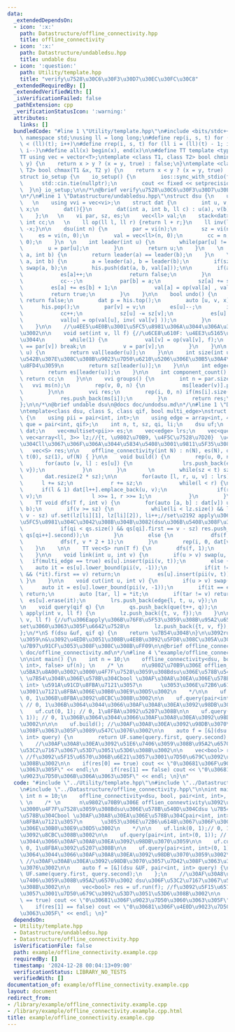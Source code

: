 ```yaml
---
data:
  _extendedDependsOn:
  - icon: ':x:'
    path: Datastructure/offline_connectivity.hpp
    title: offline_connectivity
  - icon: ':x:'
    path: Datastructure/undabledsu.hpp
    title: undable dsu
  - icon: ':question:'
    path: Utility/template.hpp
    title: "verify\u7528\u30C6\u30F3\u30D7\u30EC\u30FC\u30C8"
  _extendedRequiredBy: []
  _extendedVerifiedWith: []
  _isVerificationFailed: false
  _pathExtension: cpp
  _verificationStatusIcon: ':warning:'
  attributes:
    links: []
  bundledCode: "#line 1 \"Utility/template.hpp\"\n#include <bits/stdc++.h>\nusing\
    \ namespace std;\nusing ll = long long;\n#define rep(i, s, t) for (ll i = s; i\
    \ < (ll)(t); i++)\n#define rrep(i, s, t) for (ll i = (ll)(t) - 1; i >= (ll)(s);\
    \ i--)\n#define all(x) begin(x), end(x)\n\n#define TT template <typename T>\n\
    TT using vec = vector<T>;\ntemplate <class T1, class T2> bool chmin(T1 &x, T2\
    \ y) {\n    return x > y ? (x = y, true) : false;\n}\ntemplate <class T1, class\
    \ T2> bool chmax(T1 &x, T2 y) {\n    return x < y ? (x = y, true) : false;\n}\n\
    struct io_setup {\n    io_setup() {\n        ios::sync_with_stdio(false);\n  \
    \      std::cin.tie(nullptr);\n        cout << fixed << setprecision(15);\n  \
    \  }\n} io_setup;\n\n/*\n@brief verify\u7528\u30C6\u30F3\u30D7\u30EC\u30FC\u30C8\
    \n*/\n#line 1 \"Datastructure/undabledsu.hpp\"\nstruct dsu {\n    using vi = vector<int>;\
    \   \n    using vvi = vec<vi>;\n    struct dat {\n        int u, v;\n        ll\
    \ x;\n        dat(){}\n        dat(int a, int b, ll c) : u(a), v(b), x(c) {}\n\
    \    };\n   \n    vi par, sz, es;\n    vec<ll> val;\n    stack<dat> his;\n   \
    \ int cc;\n   \n    ll op(ll l, ll r) {return l + r;}\n    ll inv(ll x) {return\
    \ -x;}\n\n    dsu(int n) {\n        par = vi(n);\n        sz = vi(n, 1);\n   \
    \     es = vi(n, 0);\n        val = vec<ll>(n, 0);\n        cc = n;\n        iota(all(par),\
    \ 0);\n    }\n  \n    int leader(int u) {\n        while(par[u] != u) {\n    \
    \        u = par[u];\n        }\n        return u;\n    }\n    \n    bool same(int\
    \ a, int b) {\n        return leader(a) == leader(b);\n    }\n    \n    bool merge(int\
    \ a, int b) {\n        a = leader(a), b = leader(b);\n        if(sz[a] < sz[b])\
    \ swap(a, b);\n        his.push(dat(a, b, val[a]));\n\n        if(a == b) {\n\
    \            es[a]++;\n            return false;\n        }\n        else {\n\
    \            cc--;\n            par[b] = a;\n            sz[a] += sz[b];\n   \
    \         es[a] += es[b] + 1;\n            val[a] = op(val[a] , val[b]);\n   \
    \         return true;\n        }\n    }\n\n    bool undo() {\n        if(his.empty())\
    \ return false;\n        dat p = his.top();\n        auto [u, v, x] = p; \n  \
    \      his.pop();\n        par[v] = v;\n        es[u]--;\n        if(u != v) {\n\
    \            cc++;\n            sz[u] -= sz[v];\n            es[u] -= es[v];\n\
    \            val[u] = op(val[u], inv( val[v] ));\n        }\n        return true;\n\
    \    }\n\n    //\u4EE5\u4E0B\u3001\u5FC5\u8981\u306A\u3044\u306A\u3089\u7701\u304F\
    \u3002\n\n    void set(int v, ll f) {//\u6CE8\u610F: \u4EE3\u5165\u3067\u306F\u7121\
    \u3044\n        while(1) {\n            val[v] = op(val[v], f);\n            if(v\
    \ == par[v]) break;\n            v = par[v];\n        }\n    }\n\n    ll get(int\
    \ u) {\n        return val[leader(u)];\n    }\n\n    int size(int u) {//u\u304C\
    \u542B\u307E\u308C\u308B\u9023\u7D50\u6210\u5206\u306E\u30B5\u30A4\u30BA\u3092\
    \u8FD4\u3059\n        return sz[leader(u)];\n    }\n\n    int edgecnt(int u) {\n\
    \        return es[leader(u)];\n    }\n\n    int component_count() {\n       \
    \ return cc;\n    }\n\n    vvi groups() {\n        int n = par.size();\n     \
    \   vvi ms(n);\n        rep(v, 0, n) {\n            ms[leader(v)].push_back(v);\n\
    \        }\n\n        vvi res;\n        rep(i, 0, n) if(ms[i].size() > 0) {\n\
    \            res.push_back(ms[i]);\n        }\n        return res;\n    }\n\n\
    };\n\n/*\n@brief undable dsu\n@docs doc/undodsu.md\n*/\n#line 1 \"Datastructure/offline_connectivity.hpp\"\
    \ntemplate<class dsu, class S, class qif, bool multi_edge>\nstruct offline_connectivity\
    \ {\n    using pii = pair<int, int>;\n    using edge = array<int, 4>;\n    using\
    \ que = pair<int, qif>;\n    int n, t, sz, qi, li;\n    dsu uf;\n    vec<vec<pii>>\
    \ dat;\n    vec<multiset<pii>> es;\n    vec<edge> lrs;\n    vec<que> qs;\n   \
    \ vec<array<ll, 3>> lz;//{t, \u9802\u70B9, \u4F5C\u7528\u7D20}  \u4F5C\u7528\u7D20\
    \u304Cll\u3067\u306F\u306A\u3044\u5834\u5408\u3001\u9811\u5F35\u308B\u3002\n \
    \   vec<S> res;\n\n    offline_connectivity(int N) : n(N), es(N), qi(0), li(0),\
    \ t(0), sz(1), uf(N) { }\n\n    void build() {\n        rep(u, 0, n) {\n     \
    \       for(auto [v, l] : es[u]) {\n                lrs.push_back(edge{l, t, int(u),\
    \ v});\n            }\n        }\n       \n        while(sz < t) sz <<= 1;\n \
    \       dat.resize(2 * sz);\n\n        for(auto [l, r, u, v] : lrs) {\n      \
    \      l += sz;\n            r += sz;\n            while(l < r) {\n          \
    \      if(l & 1) dat[l++].emplace_back(u, v);\n                if(r & 1) dat[--r].emplace_back(u,\
    \ v);\n                l >>= 1, r >>= 1;\n            }\n        }\n    }\n\n\
    \    TT void dfs(T f, int v) {\n        for(auto [a, b] : dat[v]) uf.merge(a,\
    \ b);\n        if(v >= sz) {\n            while(li < lz.size() && lz[li][0] ==\
    \ v - sz) uf.set(lz[li][1], lz[li][2]), li++;//set\u2192 apply\u306B\u3059\u308B\
    \u5FC5\u8981\u304C\u3042\u308B\u304B\u3082(dsu\u306B\u5408\u308F\u305B\u308B)\n\
    \            if(qi < qs.size() && qs[qi].first == v - sz) res.push_back(f(uf,\
    \ qs[qi++].second));\n        }\n        else {\n            dfs(f, v * 2);\n\
    \            dfs(f, v * 2 + 1);\n        }\n        rep(i, 0, dat[v].size()) uf.undo();\n\
    \    }\n    \n\n    TT vec<S> run(T f) {\n        dfs(f, 1);\n        return res;\n\
    \    }\n\n    void link(int u, int v) {\n        if(u > v) swap(u, v);\n     \
    \   if(multi_edge == true) es[u].insert(pii(v, t));\n        else {\n        \
    \    auto it = es[u].lower_bound(pii(v, -1));\n            if(it != es[u].end()\
    \ && (*it).first == v) return;\n            es[u].insert(pii(v, t));\n       \
    \ }\n    }\n\n    void cut(int u, int v) {\n        if(u > v) swap(u, v);\n  \
    \      auto it = es[u].lower_bound(pii(v, -1));\n        if(it == es[u].end())\
    \ return;\n        auto [tar, l] = *it;\n        if(tar != v) return;\n      \
    \  es[u].erase(it);\n        lrs.push_back(edge{l, t, u, v});\n        \n    }\n\
    \n    void query(qif q) {\n        qs.push_back(que(t++, q));\n    }\n\n    void\
    \ apply(int v, ll f) {\n        lz.push_back({t, v, f});\n    }\n\n    void set(int\
    \ v, ll f) {//uf\u306Eapply\u306B\u76F8\u5F53\u3059\u308B\u95A2\u6570\u540D\u304C\
    set\u3060\u3063\u305F\u6642\u7528\n        lz.push_back({t, v, f});\n    }\n\n\
    };\n/*\nS f(dsu &uf, qif q) {\n    return \u7B54\u3048\n}\n\u3092run\u306B\u6E21\
    \u3059\n&\u3092\u4ED8\u3051\u308B\u4E8B\u3092\u5FD8\u308C\u305A\u306B\uFF08\u8A08\
    \u7B97\u91CF\u3053\u308F\u308C\u308B\uFF09\n\n@brief offline_connectivity\n@docs\
    \ doc/offline_connectivity.md\n*/\n#line 4 \"example/offline_connectivity.example.cpp\"\
    \n\nint main() {\n    int n = 10;\n    offline_connectivity<dsu, bool, pair<int,\
    \ int>, false> uf(n); \n    /* \n      n\u9802\u70B9\u306E offlien_connevtivity\u3092\
    \u5BA3\u8A00\u3002\u3000\u4F7F\u7528\u3059\u308Bdsu\u306E\u578B\u540D\u304Cdsu\
    \ \u7B54\u3048\u306E\u578B\u304Cbool \u30AF\u30A8\u30EA\u306E\u578B\u304Cpair<int,\
    \ int> \u591A\u91CD\u8FBA\u7121\u3057\n      \u3053\u306E\u72B6\u614B\u3067\u306F\
    \u3001\u7121\u8FBA\u306E\u30B0\u30E9\u30D5\u3002\n    */\n\n    uf.link(0, 1);//\
    \ 0, 1\u306B\u8FBA\u3092\u8CBC\u308B\u3002\n\n    uf.query(pair<int, int>(0, 1));\
    \ // 0, 1\u306B\u3064\u3044\u3066\u30AF\u30A8\u30EA\u3092\u98DB\u3070\u3059\n\n\
    \    uf.cut(0, 1); // 0, 1\u8FBA\u3092\u5207\u308B\n\n    uf.query(pair<int, int>(0,\
    \ 1)); // 0, 1\u306B\u3064\u3044\u3066\u30AF\u30A8\u30EA\u3092\u98DB\u3070\u3059\
    \u3002\n\n\n    uf.build(); //\u30AF\u30A8\u30EA\u3092\u98DB\u3070\u3057\u7D42\
    \u308F\u3063\u305F\u3089\u547C\u3076\u3002\n\n    auto f = [&](dsu &UF, pair<int,\
    \ int> query) {\n        return UF.same(query.first, query.second);\n    };\n\
    \    //\u30AF\u30A8\u30EA\u3092\u51E6\u7406\u3059\u308B\u95A2\u6570\u3002 dsu\u306F\
    \u53C2\u7167\u3067\u53D7\u3051\u53D6\u308B\u3002\n\n    vec<bool> res = uf.run(f);\
    \ //f\u3092\u5F15\u6570\u306B\u6E21\u3057\u3001\u7D50\u679C\u3092\u53D7\u3051\u53D6\
    \u308B\u3002\n\n    if(res[0] == true) cout << \"0\u30681\u306F\u9023\u7D50\u3060\
    \u3063\u305F\" << endl;\n    if(res[1] == false) cout << \"0\u30681\u306F\u4E0D\
    \u9023\u7D50\u306B\u306A\u3063\u305F\" << endl; \n}\n"
  code: "#include \"../Utility/template.hpp\"\n#include \"../Datastructure/undabledsu.hpp\"\
    \n#include \"../Datastructure/offline_connectivity.hpp\"\n\nint main() {\n   \
    \ int n = 10;\n    offline_connectivity<dsu, bool, pair<int, int>, false> uf(n);\
    \ \n    /* \n      n\u9802\u70B9\u306E offlien_connevtivity\u3092\u5BA3\u8A00\u3002\
    \u3000\u4F7F\u7528\u3059\u308Bdsu\u306E\u578B\u540D\u304Cdsu \u7B54\u3048\u306E\
    \u578B\u304Cbool \u30AF\u30A8\u30EA\u306E\u578B\u304Cpair<int, int> \u591A\u91CD\
    \u8FBA\u7121\u3057\n      \u3053\u306E\u72B6\u614B\u3067\u306F\u3001\u7121\u8FBA\
    \u306E\u30B0\u30E9\u30D5\u3002\n    */\n\n    uf.link(0, 1);// 0, 1\u306B\u8FBA\
    \u3092\u8CBC\u308B\u3002\n\n    uf.query(pair<int, int>(0, 1)); // 0, 1\u306B\u3064\
    \u3044\u3066\u30AF\u30A8\u30EA\u3092\u98DB\u3070\u3059\n\n    uf.cut(0, 1); //\
    \ 0, 1\u8FBA\u3092\u5207\u308B\n\n    uf.query(pair<int, int>(0, 1)); // 0, 1\u306B\
    \u3064\u3044\u3066\u30AF\u30A8\u30EA\u3092\u98DB\u3070\u3059\u3002\n\n\n    uf.build();\
    \ //\u30AF\u30A8\u30EA\u3092\u98DB\u3070\u3057\u7D42\u308F\u3063\u305F\u3089\u547C\
    \u3076\u3002\n\n    auto f = [&](dsu &UF, pair<int, int> query) {\n        return\
    \ UF.same(query.first, query.second);\n    };\n    //\u30AF\u30A8\u30EA\u3092\u51E6\
    \u7406\u3059\u308B\u95A2\u6570\u3002 dsu\u306F\u53C2\u7167\u3067\u53D7\u3051\u53D6\
    \u308B\u3002\n\n    vec<bool> res = uf.run(f); //f\u3092\u5F15\u6570\u306B\u6E21\
    \u3057\u3001\u7D50\u679C\u3092\u53D7\u3051\u53D6\u308B\u3002\n\n    if(res[0]\
    \ == true) cout << \"0\u30681\u306F\u9023\u7D50\u3060\u3063\u305F\" << endl;\n\
    \    if(res[1] == false) cout << \"0\u30681\u306F\u4E0D\u9023\u7D50\u306B\u306A\
    \u3063\u305F\" << endl; \n}"
  dependsOn:
  - Utility/template.hpp
  - Datastructure/undabledsu.hpp
  - Datastructure/offline_connectivity.hpp
  isVerificationFile: false
  path: example/offline_connectivity.example.cpp
  requiredBy: []
  timestamp: '2024-12-28 00:04:13+09:00'
  verificationStatus: LIBRARY_NO_TESTS
  verifiedWith: []
documentation_of: example/offline_connectivity.example.cpp
layout: document
redirect_from:
- /library/example/offline_connectivity.example.cpp
- /library/example/offline_connectivity.example.cpp.html
title: example/offline_connectivity.example.cpp
---
```

